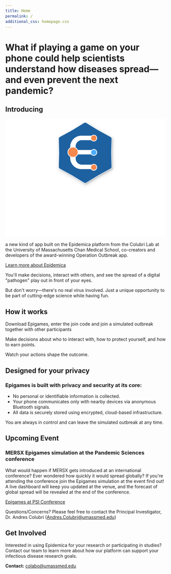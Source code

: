 ```yaml
---
title: Home
permalink: /
additional_css: homepage.css
---
```


<div class="hero-title">
  <h1>What if playing a game on your phone could help scientists understand how diseases spread—and even prevent the next pandemic?</h1>
</div>

<div class="introducing-section">
  <div class="introducing-content">
    <h2>Introducing</h2>
    <div class="epigames-showcase">
      <img src="/assets/images/epigames.png" alt="Epigames App" class="epigames-image">
      <p class="epigames-description">a new kind of app built on the Epidemica platform from the Colubri Lab at the University of Massachusetts Chan Medical School, co-creators and developers of the award-winning Operation Outbreak app.</p>
      <a href="/about" class="learn-more-btn">Learn more about Epidemica</a>
    </div>
  </div>
</div>

<div class="gameplay-section">
  <p class="gameplay-main">You'll make decisions, interact with others, and see the spread of a digital "pathogen" play out in front of your eyes.</p>
  <p class="gameplay-sub">But don't worry—there's no real virus involved. Just a unique opportunity to be part of cutting-edge science while having fun.</p>
</div>

<div class="how-it-works-section">
  <h2>How it works</h2>
  <div class="steps-container">
    <div class="step">
      <p>Download Epigames, enter the join code and join a simulated outbreak together with other participants</p>
    </div>
    <div class="step">
      <p>Make decisions about who to interact with, how to protect yourself, and how to earn points.</p>
    </div>
    <div class="step">
      <p>Watch your actions shape the outcome.</p>
    </div>
  </div>
</div>

<div class="privacy-section">
  <h2>Designed for your privacy</h2>
  <h3>Epigames is built with privacy and security at its core:</h3>
  <ul class="privacy-list">
    <li>No personal or identifiable information is collected.</li>
    <li>Your phone communicates only with nearby devices via anonymous Bluetooth signals.</li>
    <li>All data is securely stored using encrypted, cloud-based infrastructure.</li>
  </ul>
  <p class="privacy-control">You are always in control and can leave the simulated outbreak at any time.</p>
</div>

<div class="upcoming-event-section">
  <h2>Upcoming Event</h2>
  <h3>MERSX Epigames simulation at the Pandemic Sciences conference</h3>
  <p>What would happen if MERSX gets introduced at an international conference? Ever wondered how quickly it would spread globally? If you're attending the conference join the Epigames simulation at the event find out! A live dashboard will keep you updated at the venue, and the forecast of global spread will be revealed at the end of the conference.</p>
  <a href="https://web.cvent.com/event/23fd6429-eed3-4ac2-b0fa-c754b4efd001/websitePage:7b10eb3b-a0d3-4405-bb22-aed8da783e2d" class="event-btn" target="_blank">Epigames at PSI Conference</a>
  <p class="contact-info">Questions/Concerns? Please feel free to contact the Principal Investigator, Dr. Andres Colubri (<a href="mailto:Andres.Colubri@umassmed.edu">Andres.Colubri@umassmed.edu</a>)</p>
</div>

<div class="cta-section">
  <h2>Get Involved</h2>
  <p>Interested in using Epidemica for your research or participating in studies? Contact our team to learn more about how our platform can support your infectious disease research goals.</p>
  <p><strong>Contact:</strong> <a href="mailto:colabo@umassmed.edu">colabo@umassmed.edu</a></p>
</div>
